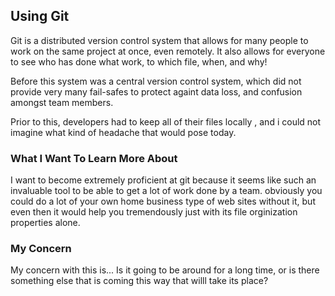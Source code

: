 ## Using Git

Git is a distributed version control system that allows for many people to work on the same project at once, even remotely. It also allows for everyone to see who has done what work, to which file, when, and why!

Before this system was a central version control system, which did not provide very many fail-safes to protect againt data loss, and confusion amongst team members.

Prior to this, developers had to keep all of their files locally , and i could not imagine what kind of headache that would pose today. 

### What I Want To Learn More About

I want to become extremely proficient at git because it seems like such an invaluable tool to be able to get a lot of work done by a team. obviously you could do a lot of your own home business type of web sites without it, but even then it would help you tremendously just with its file orginization properties alone.

### My Concern

My concern with this is... Is it going to be around for a long time, or is there something else that is coming this way that willl take its place? 